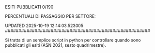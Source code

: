 ESITI PUBBLICATI 0/190 

PERCENTUALI DI PASSAGGIO PER SETTORE:

UPDATED 2025-10-19 12:14:03.523005
###################################################### 

Si tratta di un semplice script in python per controllare quando sono pubblicati gli esiti (ASN 2021, sesto quadrimestre).

